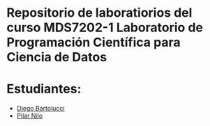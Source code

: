 # Repositorio de laboratiorios del curso MDS7202-1 Laboratorio de Programación Científica para Ciencia de Datos

# Estudiantes:
- [Diego Bartolucci](https://github.com/DiegoBarto01/DiegoBarto01)
- [Pilar Nilo](https://github.com/PilarNilo/Pilar-Nilo-V.git)